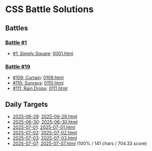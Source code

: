 # CSS Battle Solutions

## Battles

### [Battle #1](https://cssbattle.dev/battle/1)

- [#1: Simply Square](https://cssbattle.dev/play/1):
  [0001.html](./0001.html)

### [Battle #19](https://cssbattle.dev/battle/19)

- [#109: Curtain](https://cssbattle.dev/play/109):
  [0109.html](./0109.html)
- [#110: Sunrays](https://cssbattle.dev/play/110):
  [0110.html](./0110.html)
- [#111: Rain Drops](https://cssbattle.dev/play/111):
  [0111.html](./0111.html)

## Daily Targets

- [2025-06-29](https://cssbattle.dev/play/nJyGqyDaZqTbG2DG8qrC):
  [2025-06-29.html](./2025-06-29.html)
- [2025-06-30](https://cssbattle.dev/play/MDtNGE9Sev1z7Xa6QL0s):
  [2025-06-30.html](./2025-06-30.html)
- [2025-07-01](https://cssbattle.dev/play/EcElU81kiG5yf5xLUxlX):
  [2025-07-01.html](./2025-07-01.html)
- [2025-07-02](https://cssbattle.dev/play/qoEpGLPxUTEkKY6uWqNX):
  [2025-07-02.html](./2025-07-02.html)
- [2025-07-03](https://cssbattle.dev/play/qoEpGLPxUTEkKY6uWqNX):
  [2025-07-03.html](./2025-07-03.html)
- [2025-07-07](https://cssbattle.dev/play/OUbgAQQpf5Yj5uNzu4lB):
  [2025-07-07.html](./2025-07-07.html) (100% / 141 chars / 704.33 score)
